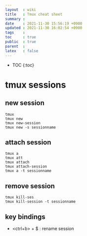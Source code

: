 ```yaml
---
layout  : wiki
title   : Tmux cheat sheet
summary : 
date    : 2021-11-30 15:56:19 +0900
updated : 2021-11-30 16:02:54 +0900
tags    : 
toc     : true
public  : true
parent  : 
latex   : false
---
```

* TOC
{:toc}


# tmux sessions
 
## new session
```shell
tmux
tmux new
tmux new-session
tmux new -s sessionname
```

## attach session 
```shell
tmux a
tmux att
tmux attach
tmux attach-session
tmux a -t sessionname
```

## remove session
```shell
tmux kill-ses
tmux kill-session -t sessionname
```

 ## key bindings
 - <ctrl+b> + $ : rename session
 
